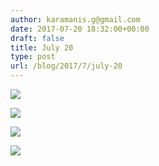 ```yaml
---
author: karamanis.g@gmail.com
date: 2017-07-20 18:32:00+00:00
draft: false
title: July 20
type: post
url: /blog/2017/7/july-20
---
```




  
   ![](/images/2017-07-20-20177july-20/FullSizeRender+3.jpg)

  

  
   ![](/images/2017-07-20-20177july-20/FullSizeRender+4.jpg)

  

  
   ![](/images/2017-07-20-20177july-20/P7200011.jpg)

  

  
   ![](/images/2017-07-20-20177july-20/P7200100.jpg)

  


